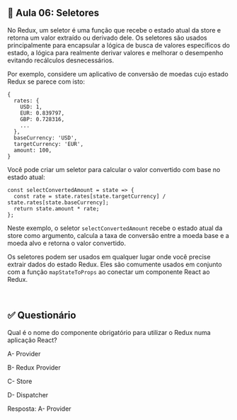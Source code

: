## 📝 Aula 06: Seletores
No Redux, um seletor é uma função que recebe o estado atual da store e retorna um valor extraído ou derivado dele. Os seletores são usados principalmente para encapsular a lógica de busca de valores específicos do estado, a lógica para realmente derivar valores e melhorar o desempenho evitando recálculos desnecessários.

Por exemplo, considere um aplicativo de conversão de moedas cujo estado Redux se parece com isto:
```
{
  rates: {
    USD: 1,
    EUR: 0.839797,
    GBP: 0.728316,
    ...
  },
  baseCurrency: 'USD',
  targetCurrency: 'EUR',
  amount: 100,
}
```

Você pode criar um seletor para calcular o valor convertido com base no estado atual:
```
const selectConvertedAmount = state => {
  const rate = state.rates[state.targetCurrency] / state.rates[state.baseCurrency];
  return state.amount * rate;
};
```

Neste exemplo, o seletor ``selectConvertedAmount`` recebe o estado atual da store como argumento, calcula a taxa de conversão entre a moeda base e a moeda alvo e retorna o valor convertido.

Os seletores podem ser usados em qualquer lugar onde você precise extrair dados do estado Redux. Eles são comumente usados em conjunto com a função ``mapStateToProps`` ao conectar um componente React ao Redux.

<br>

## ✅ Questionário
Qual é o nome do componente obrigatório para utilizar o Redux numa aplicação React?

A- Provider

B- Redux Provider

C- Store

D- Dispatcher

Resposta: A- Provider